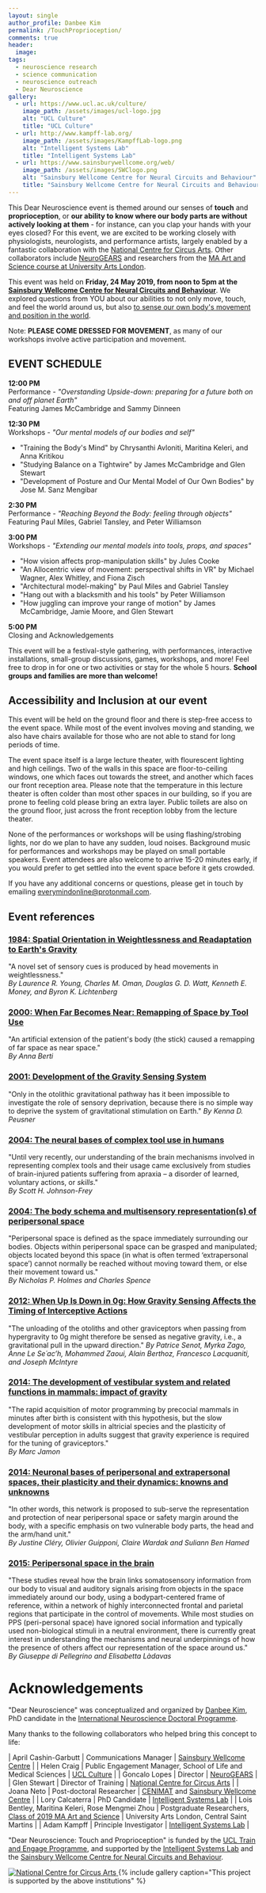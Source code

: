 ```yaml
---
layout: single
author_profile: Danbee Kim
permalink: /TouchProprioception/
comments: true
header:
  image:
tags:
  - neuroscience research
  - science communication
  - neuroscience outreach
  - Dear Neuroscience
gallery:
  - url: https://www.ucl.ac.uk/culture/
    image_path: /assets/images/ucl-logo.jpg
    alt: "UCL Culture"
    title: "UCL Culture"
  - url: http://www.kampff-lab.org/
    image_path: /assets/images/KampffLab-logo.png
    alt: "Intelligent Systems Lab"
    title: "Intelligent Systems Lab"
  - url: https://www.sainsburywellcome.org/web/
    image_path: /assets/images/SWClogo.png
    alt: "Sainsbury Wellcome Centre for Neural Circuits and Behaviour"
    title: "Sainsbury Wellcome Centre for Neural Circuits and Behaviour"
---
```


This Dear Neuroscience event is themed around our senses of **touch** and **proprioception**, or **our ability to know where our body parts are without actively looking at them** - for instance, can you clap your hands with your eyes closed? For this event, we are excited to be working closely with physiologists, neurologists, and performance artists, largely enabled by a fantastic collaboration with the [National Centre for Circus Arts](https://www.nationalcircus.org.uk/). Other collaborators include [NeuroGEARS](https://neurogears.org/) and researchers from the [MA Art and Science course at University Arts London](https://www.arts.ac.uk/subjects/fine-art/postgraduate/ma-art-and-science-csm).

This event was held on **Friday, 24 May 2019, from noon to 5pm at the [Sainsbury Wellcome Centre for Neural Circuits and Behaviour](https://goo.gl/maps/BtRHagPzAuF2)**. We explored questions from YOU about our abilities to not only move, touch, and feel the world around us, but also [to sense our own body's movement and position in the world](https://en.wikipedia.org/wiki/Proprioception).

Note: **PLEASE COME DRESSED FOR MOVEMENT**, as many of our workshops involve active participation and movement.

## EVENT SCHEDULE

**12:00 PM**  
Performance - _"Overstanding Upside-down: preparing for a future both on and off planet Earth"_  
Featuring James McCambridge and Sammy Dinneen

**12:30 PM**  
Workshops - _"Our mental models of our bodies and self"_

- "Training the Body's Mind" by Chrysanthi Avloniti, Maritina Keleri, and Anna Kritikou
- "Studying Balance on a Tightwire" by James McCambridge and Glen Stewart
- "Development of Posture and Our Mental Model of Our Own Bodies" by Jose M. Sanz Mengibar

**2:30 PM**  
Performance - _"Reaching Beyond the Body: feeling through objects"_  
Featuring Paul Miles, Gabriel Tansley, and Peter Williamson

**3:00 PM**  
Workshops - _"Extending our mental models into tools, props, and spaces"_

- "How vision affects prop-manipulation skills" by Jules Cooke
- "An Allocentric view of movement: perspectival shifts in VR" by Michael Wagner, Alex Whitley, and Fiona Zisch
- "Architectural model-making" by Paul Miles and Gabriel Tansley
- "Hang out with a blacksmith and his tools" by Peter Williamson
- "How juggling can improve your range of motion" by James McCambridge, Jamie Moore, and Glen Stewart

**5:00 PM**  
Closing and Acknowledgements

This event will be a festival-style gathering, with performances, interactive installations, small-group discussions, games, workshops, and more! Feel free to drop in for one or two activities or stay for the whole 5 hours. **School groups and families are more than welcome!**

## Accessibility and Inclusion at our event

This event will be held on the ground floor and there is step-free access to the event space. While most of the event involves moving and standing, we also have chairs available for those who are not able to stand for long periods of time.

The event space itself is a large lecture theater, with flourescent lighting and high ceilings. Two of the walls in this space are floor-to-ceiling windows, one which faces out towards the street, and another which faces our front reception area. Please note that the temperature in this lecture theater is often colder than most other spaces in our building, so if you are prone to feeling cold please bring an extra layer. Public toilets are also on the ground floor, just across the front reception lobby from the lecture theater.

None of the performances or workshops will be using flashing/strobing lights, nor do we plan to have any sudden, loud noises. Background music for performances and workshops may be played on small portable speakers. Event attendees are also welcome to arrive 15-20 minutes early, if you would prefer to get settled into the event space before it gets crowded.

If you have any additional concerns or questions, please get in touch by emailing [everymindonline@protonmail.com](mailto:everymindonline@protonmail.com).

## Event references

### [1984: Spatial Orientation in Weightlessness and Readaptation to Earth's Gravity](https://github.com/everymind/DearNeuroscience/blob/gh-pages/assets/papers/1984_SpatialOrientationInWeightlessnessAndReadaptationToEarthsGravity_LRYoung-CMOman-DGDWatt-KEMoney-BKLichtenberg.pdf)

"A novel set of sensory cues is produced by head movements in weightlessness."  
_By Laurence R. Young, Charles M. Oman, Douglas G. D. Watt, Kenneth E. Money, and Byron K. Lichtenberg_

### [2000: When Far Becomes Near: Remapping of Space by Tool Use](https://github.com/everymind/DearNeuroscience/blob/gh-pages/assets/papers/2000_WhenFarBecomesNear-RemappingOfSpaceByToolUse_ABerti-FFrassinetti.pdf)

"An artificial extension of the patient's body (the stick) caused a remapping of far space as near space."  
_By Anna Berti_

### [2001: Development of the Gravity Sensing System](https://github.com/everymind/DearNeuroscience/blob/gh-pages/assets/papers/2001_DevelopmentOfTheGravitySensingSystem_KDPeusner.pdf)

"Only in the otolithic gravitational pathway has it been impossible to investigate the role of sensory deprivation, because there is no simple way to deprive the system of gravitational stimulation on Earth."
_By Kenna D. Peusner_

### [2004: The neural bases of complex tool use in humans](https://github.com/everymind/DearNeuroscience/blob/gh-pages/assets/papers/2004_NeuralBasesOfComplexToolUseInHumans_SHJohnsonFrey.pdf)

"Until very recently, our understanding of the brain mechanisms involved in representing complex tools and
their usage came exclusively from studies of brain-injured patients suffering from apraxia – a disorder of learned, voluntary actions, or _skills_."  
_By Scott H. Johnson-Frey_

### [2004: The body schema and multisensory representation(s) of peripersonal space](https://github.com/everymind/DearNeuroscience/blob/gh-pages/assets/papers/2004_TheBodySchemaAndMultisensoryRepresentationsOfPeripersonalSpace_NPHolmes-CSpence.pdf)

"Peripersonal space is defined as the space immediately surrounding our bodies. Objects within peripersonal space can be grasped and manipulated; objects located beyond this space (in what is often termed ‘extrapersonal space’) cannot normally be reached without moving toward them, or else their movement toward us."  
_By Nicholas P. Holmes and Charles Spence_

### [2012: When Up Is Down in 0g: How Gravity Sensing Affects the Timing of Interceptive Actions](https://github.com/everymind/DearNeuroscience/blob/gh-pages/assets/papers/2012_HowGravitySensingAffectsTimingOfInterceptiveActions_PSenot-MZago-ALSeach-MZaoui-ABerthoz-FLacquaniti-JMcIntyre.pdf)

"The unloading of the otoliths and other graviceptors when passing from hypergravity to 0g might therefore be sensed as negative gravity, i.e., a gravitational pull in the upward direction."
_By Patrice Senot, Myrka Zago, Anne Le Se´ac’h, Mohammed Zaoui, Alain Berthoz, Francesco Lacquaniti, and Joseph McIntyre_

### [2014: The development of vestibular system and related functions in mammals: impact of gravity](https://github.com/everymind/DearNeuroscience/blob/gh-pages/assets/papers/2014_DevelopmentOfVestibularSystemAndRelatedFunctionsInMammals-ImpactOfGravity_MJamon.pdf)

"The rapid acquisition of motor programming by precocial mammals in minutes after birth is consistent with this hypothesis, but the slow development of motor skills in altricial species and the plasticity of vestibular perception in adults suggest that gravity experience is required for the tuning of graviceptors."  
_By Marc Jamon_

### [2014: Neuronal bases of peripersonal and extrapersonal spaces, their plasticity and their dynamics: knowns and unknowns](https://github.com/everymind/DearNeuroscience/blob/gh-pages/assets/papers/2014_NeuronalBasesOfPeripersonalAndExtrapersonalSpacesTheirPlasticityAndTheirDynamics_JClery-OGuipponi-CWardak-SBHamed.pdf)

"In other words, this network is proposed to sub-serve the representation and protection of near peripersonal space or safety margin around the body, with a specific emphasis on two vulnerable body parts, the head and the arm/hand unit."  
_By Justine Cléry, Olivier Guipponi, Claire Wardak and Suliann Ben Hamed_

### [2015: Peripersonal space in the brain](https://github.com/everymind/DearNeuroscience/blob/gh-pages/assets/papers/2015_PeripersonalSpaceInTheBrain_GdPellegrino-ELadavas.pdf)

"These studies reveal how the brain links somatosensory information from our body to visual and auditory signals arising from objects in the space immediately around our body, using a bodypart-centered frame of reference, within a network of highly interconnected frontal and parietal regions that participate in the control of movements. While most studies on PPS (peri-personal space) have ignored social information and typically used non-biological stimuli in a neutral environment, there is currently great interest in understanding the mechanisms and neural underpinnings of how the presence of others affect our representation of the space around us."  
_By Giuseppe di Pellegrino and Elisabetta Làdavas_

# Acknowledgements

"Dear Neuroscience" was conceptualized and organized by [Danbee Kim](danbeekim.org), PhD candidate in the [International Neuroscience Doctoral Programme](http://www.neuro.fchampalimaud.org/en/education/phd-programme-indp/).

Many thanks to the following collaborators who helped bring this concept to life:

| April Cashin-Garbutt | Communications Manager | [Sainsbury Wellcome Centre](https://www.sainsburywellcome.org/web/) |
| Helen Craig | Public Engagement Manager, School of Life and Medical Sciences | [UCL Culture](https://www.ucl.ac.uk/culture/) |
| Goncalo Lopes | Director | [NeuroGEARS](https://neurogears.org/) |
| Glen Stewart | Director of Training | [National Centre for Circus Arts](https://www.nationalcircus.org.uk/) |
| Joana Neto | Post-doctoral Researcher | [CENIMAT](https://www.cenimat.fct.unl.pt/) and [Sainsbury Wellcome Centre](https://www.sainsburywellcome.org/web/) |
| Lory Calcaterra | PhD Candidate | [Intelligent Systems Lab](http://www.kampff-lab.org/) |
| Lois Bentley, Maritina Keleri, Rose Mengmei Zhou | Postgraduate Researchers, [Class of 2019 MA Art and Science](https://www.artsciencecsm.com/work/class-of-2019/) | University Arts London, Central Saint Martins |
| Adam Kampff | Principle Investigator | [Intelligent Systems Lab](http://www.kampff-lab.org/) |

"Dear Neuroscience: Touch and Proprioception" is funded by the [UCL Train and Engage Programme](https://www.ucl.ac.uk/culture/projects/train-and-engage), and supported by the [Intelligent Systems Lab](http://www.kampff-lab.org/) and the [Sainsbury Wellcome Centre for Neural Circuits and Behaviour](https://www.sainsburywellcome.org/web/).

<a href="https://www.nationalcircus.org.uk/">
	<img src="/assets/images/NCCA.png" alt="National Centre for Circus Arts"> 
</a>	
{% include gallery caption="This project is supported by the above institutions" %}
